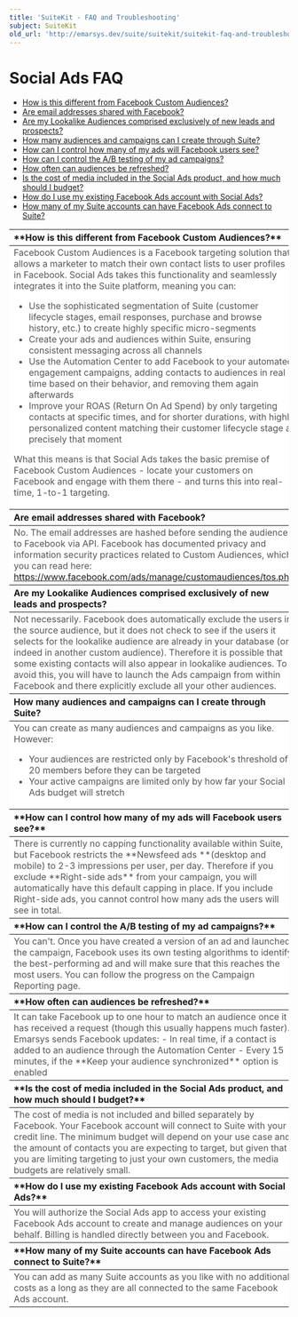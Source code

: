 ```yaml
---
title: 'SuiteKit - FAQ and Troubleshooting'
subject: SuiteKit
old_url: 'http://emarsys.dev/suite/suitekit/suitekit-faq-and-troubleshooting/'
---
```


Social Ads FAQ
==============

- [How is this different from Facebook Custom Audiences?](#different)
- [Are email addresses shared with Facebook?](#shared)
- [Are my Lookalike Audiences comprised exclusively of new leads and prospects?](#lookalike)
- [How many audiences and campaigns can I create through Suite?](#how-many)
- [How can I control how many of my ads will Facebook users see?](#cap)
- [How can I control the A/B testing of my ad campaigns?](#a/b)
- [How often can audiences be refreshed?](#how-often)
- [Is the cost of media included in the Social Ads product, and how much should I budget?](#cost)
- [How do I use my existing Facebook Ads account with Social Ads?](#existing)
- [How many of my Suite accounts can have Facebook Ads connect to Suite?](#accounts)<a name="different"></a>
 
<table border="0" cellpadding="1" class="wikitable" style="width: 100%; border-width: 0px; border-style: solid;"><thead><tr><th style="text-align: left;">**How is this different from Facebook Custom Audiences?**</th> </tr></thead><tbody><tr><td style="text-align: left; border-color: #fff; background-color: #fff; color: #555555;">Facebook Custom Audiences is a Facebook targeting solution that allows a marketer to match their own contact lists to user profiles in Facebook. Social Ads takes this functionality and seamlessly integrates it into the Suite platform, meaning you can:

- Use the sophisticated segmentation of Suite (customer lifecycle stages, email responses, purchase and browse history, etc.) to create highly specific micro-segments
- Create your ads and audiences within Suite, ensuring consistent messaging across all channels
- Use the Automation Center to add Facebook to your automated engagement campaigns, adding contacts to audiences in real time based on their behavior, and removing them again afterwards
- Improve your ROAS (Return On Ad Spend) by only targeting contacts at specific times, and for shorter durations, with highly personalized content matching their customer lifecycle stage at precisely that moment
 
 What this means is that Social Ads takes the basic premise of Facebook Custom Audiences - locate your customers on Facebook and engage with them there - and turns this into real-time, 1-to-1 targeting.<a name="shared"></a></td> </tr></tbody><thead><tr><th style="text-align: left;">**Are email addresses shared with Facebook?**</th> </tr></thead><tbody><tr><td style="text-align: left; border-color: #fff; background-color: #fff; color: #555555;">No. The email addresses are hashed before sending the audience to Facebook via API. Facebook has documented privacy and information security practices related to Custom Audiences, which you can read here: <https://www.facebook.com/ads/manage/customaudiences/tos.php><a name="lookalike"></a></td> </tr></tbody><thead><tr><th style="text-align: left;">**Are my Lookalike Audiences comprised exclusively of new leads and prospects?**</th> </tr></thead><tbody><tr><td style="text-align: left; border-color: #fff; background-color: #fff; color: #555555;">Not necessarily. Facebook does automatically exclude the users in the source audience, but it does not check to see if the users it selects for the lookalike audience are already in your database (or indeed in another custom audience). Therefore it is possible that some existing contacts will also appear in lookalike audiences. To avoid this, you will have to launch the Ads campaign from within Facebook and there explicitly exclude all your other audiences.<a name="how-many"></a></td> </tr></tbody><thead><tr><th style="text-align: left;">**How many audiences and campaigns can I create through Suite?**</th> </tr></thead><tbody><tr><td style="text-align: left; border-color: #fff; background-color: #fff; color: #555555;">You can create as many audiences and campaigns as you like. However:

- Your audiences are restricted only by Facebook's threshold of 20 members before they can be targeted
- Your active campaigns are limited only by how far your Social Ads budget will stretch<a name="cap"></a>
 
</td> </tr></tbody><thead><tr><th style="text-align: left;">**How can I control how many of my ads will Facebook users see?**</th> </tr></thead><tbody><tr><td style="text-align: left; border-color: #fff; background-color: #fff; color: #555555;">There is currently no capping functionality available within Suite, but Facebook restricts the **Newsfeed ads **(desktop and mobile) to 2-3 impressions per user, per day. Therefore if you exclude **Right-side ads** from your campaign, you will automatically have this default capping in place. If you include Right-side ads, you cannot control how many ads the users will see in total. <a name="a/b"></a></td> </tr></tbody><thead><tr><th style="text-align: left;">**How can I control the A/B testing of my ad campaigns?**</th> </tr></thead><tbody><tr><td style="text-align: left; border-color: #fff; background-color: #fff; color: #555555;">You can't. Once you have created a version of an ad and launched the campaign, Facebook uses its own testing algorithms to identify the best-performing ad and will make sure that this reaches the most users. You can follow the progress on the Campaign Reporting page.<a name="how-often"></a></td> </tr></tbody><thead><tr><th style="text-align: left;">**How often can audiences be refreshed?**</th> </tr></thead><tbody><tr><td style="text-align: left; border-color: #fff; background-color: #fff; color: #555555;">It can take Facebook up to one hour to match an audience once it has received a request (though this usually happens much faster). Emarsys sends Facebook updates: - In real time, if a contact is added to an audience through the Automation Center
- Every 15 minutes, if the **Keep your audience synchronized** option is enabled<a name="cost"></a>
 
</td> </tr></tbody><thead><tr><th style="text-align: left;">**Is the cost of media included in the Social Ads product, and how much should I budget?**</th> </tr></thead><tbody><tr><td style="text-align: left; border-color: #fff; background-color: #fff; color: #555555;">The cost of media is not included and billed separately by Facebook. Your Facebook account will connect to Suite with your credit line. The minimum budget will depend on your use case and the amount of contacts you are expecting to target, but given that you are limiting targeting to just your own customers, the media budgets are relatively small.<a name="existing"></a>

 </td> </tr></tbody><thead><tr><th style="text-align: left;">**How do I use my existing Facebook Ads account with Social Ads?**</th> </tr></thead><tbody><tr><td style="text-align: left; border-color: #fff; background-color: #fff; color: #555555;">You will authorize the Social Ads app to access your existing Facebook Ads account to create and manage audiences on your behalf. Billing is handled directly between you and Facebook.<a name="accounts"></a>

 </td> </tr></tbody><thead><tr><th style="text-align: left;">**How many of my Suite accounts can have Facebook Ads connect to Suite?**</th> </tr></thead><tbody><tr><td style="text-align: left; border-color: #fff; background-color: #fff; color: #555555;">You can add as many Suite accounts as you like with no additional costs as a long as they are all connected to the same Facebook Ads account.

 </td></tr></tbody></table>